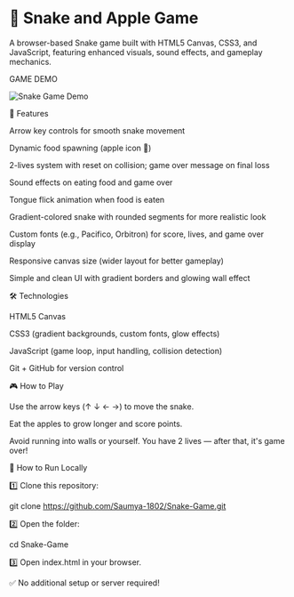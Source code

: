# 🐍 Snake and Apple Game

A browser-based Snake game built with HTML5 Canvas, CSS3, and JavaScript, featuring enhanced visuals, sound effects, and gameplay mechanics.

GAME DEMO

![Snake Game Demo](assets/snake_demo.gif)

🚀 Features

Arrow key controls for smooth snake movement

Dynamic food spawning (apple icon 🍎)

2-lives system with reset on collision; game over message on final loss

Sound effects on eating food and game over

Tongue flick animation when food is eaten

Gradient-colored snake with rounded segments for more realistic look

Custom fonts (e.g., Pacifico, Orbitron) for score, lives, and game over display

Responsive canvas size (wider layout for better gameplay)

Simple and clean UI with gradient borders and glowing wall effect

🛠 Technologies

HTML5 Canvas

CSS3 (gradient backgrounds, custom fonts, glow effects)

JavaScript (game loop, input handling, collision detection)

Git + GitHub for version control

🎮 How to Play

Use the arrow keys (↑ ↓ ← →) to move the snake.

Eat the apples to grow longer and score points.

Avoid running into walls or yourself. You have 2 lives — after that, it's game over!

📂 How to Run Locally

1️⃣ Clone this repository:

git clone https://github.com/Saumya-1802/Snake-Game.git

2️⃣ Open the folder:

cd Snake-Game

3️⃣ Open index.html in your browser.

✅ No additional setup or server required!
